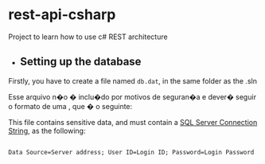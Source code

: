 # rest-api-csharp
Project to learn how to use c# REST architecture

* ## Setting up the database


Firstly, you have to create a file named `db.dat`, in the same folder as the .sln


Esse arquivo n�o � inclu�do por motivos de seguran�a e dever� seguir o formato de uma  , que � o seguinte:

This file contains sensitive data, and must contain a [SQL Server Connection String](https://www.connectionstrings.com/sql-server/), as the following:


```

Data Source=Server address; User ID=Login ID; Password=Login Password

```
